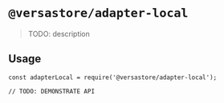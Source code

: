 # `@versastore/adapter-local`

> TODO: description

## Usage

```
const adapterLocal = require('@versastore/adapter-local');

// TODO: DEMONSTRATE API
```
